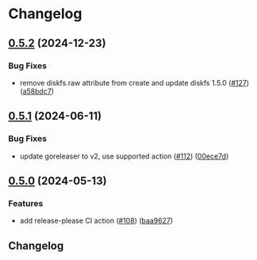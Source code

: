# Changelog

## [0.5.2](https://github.com/square/luks2crypt/compare/v0.5.1...v0.5.2) (2024-12-23)


### Bug Fixes

* remove diskfs.raw attribute from create and update diskfs 1.5.0 ([#127](https://github.com/square/luks2crypt/issues/127)) ([a58bdc7](https://github.com/square/luks2crypt/commit/a58bdc7da37b424034ea7e82519ce87e98bee3a0))

## [0.5.1](https://github.com/square/luks2crypt/compare/v0.5.0...v0.5.1) (2024-06-11)


### Bug Fixes

* update goreleaser to v2, use supported action ([#112](https://github.com/square/luks2crypt/issues/112)) ([00ece7d](https://github.com/square/luks2crypt/commit/00ece7df719049666547e773c2045818c8f0e9d4))

## [0.5.0](https://github.com/square/luks2crypt/compare/v0.4.8...v0.5.0) (2024-05-13)


### Features

* add release-please CI action ([#108](https://github.com/square/luks2crypt/issues/108)) ([baa9627](https://github.com/square/luks2crypt/commit/baa9627b8c72508c4c1616b18abdd3898850292c))

## Changelog
